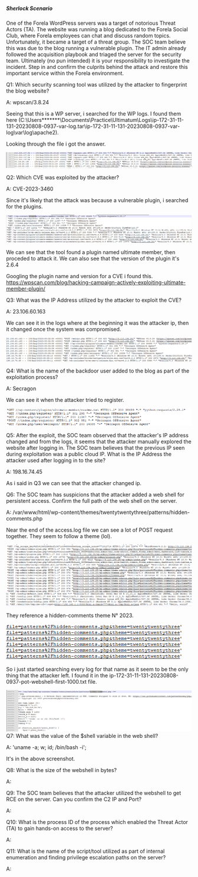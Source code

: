 
##### Sherlock Scenario

One of the Forela WordPress servers was a target of notorious Threat Actors (TA). The website was running a blog dedicated to the Forela Social Club, where Forela employees can chat and discuss random topics. Unfortunately, it became a target of a threat group. The SOC team believe this was due to the blog running a vulnerable plugin. The IT admin already followed the acquisition playbook and triaged the server for the security team. Ultimately (no pun intended) it is your responsibility to investigate the incident. Step in and confirm the culprits behind the attack and restore this important service within the Forela environment.


Q1: Which security scanning tool was utilized by the attacker to fingerprint the blog website?

A: wpscan/3.8.24

Seeing that this is a WP server, i searched for the WP logs.
I found them here (C:\Users\*******\Documents\Practice\Ultimatum\Logs\ip-172-31-11-131-20230808-0937-var-log.tar\ip-172-31-11-131-20230808-0937-var-log\var\log\apache2).

Looking through the file i got the answer.

![](../../Img/Pasted%20image%2020250516174444.png)

Q2: Which CVE was exploited by the attacker?

A: CVE-2023-3460

Since it's likely that the attack was because a vulnerable plugin, i searched for the plugins.

![](../../Img/Pasted%20image%2020250516174901.png)

We can see that the tool found a plugin named ultimate member, then proceded to attack it.
We can also see that the version of the plugin it's 2.6.4

Googling the plugin name and version for a CVE i found this.
https://wpscan.com/blog/hacking-campaign-actively-exploiting-ultimate-member-plugin/


Q3: What was the IP Address utilized by the attacker to exploit the CVE?

A: 23.106.60.163

We can see it in the logs where at the beginning it was the attacker ip, then it changed once the system was compromised.

![](../../Img/Pasted%20image%2020250516175707.png)

Q4: What is the name of the backdoor user added to the blog as part of the exploitation process?

A: Secragon

We can see it when the attacker tried to register.

![](../../Img/Pasted%20image%2020250516175945.png)

Q5: After the exploit, the SOC team observed that the attacker's IP address changed and from the logs, it seems that the attacker manually explored the website after logging in. The SOC team believes that the previous IP seen during exploitation was a public cloud IP. What is the IP Address the attacker used after logging in to the site?

A: 198.16.74.45

As i said in Q3 we can see that the attacker changed ip.

Q6: The SOC team has suspicions that the attacker added a web shell for persistent access. Confirm the full path of the web shell on the server.

A: /var/www/html/wp-content/themes/twentytwentythree/patterns/hidden-comments.php

Near the end of the access.log file we can see a lot of POST request together.
They seem to follow a theme (lol).

![](../../Img/Pasted%20image%2020250516180712.png)

They reference a hidden-comments theme N° 2023.

![](../../Img/Pasted%20image%2020250516180856.png)

So i just started searching every log for that name as it seem to be the only thing that the attacker left.
I found it in the ip-172-31-11-131-20230808-0937-pot-webshell-first-1000.txt file.

![](../../Img/Pasted%20image%2020250516182013.png)
Q7: What was the value of the $shell variable in the web shell?

A: 'uname -a; w; id; /bin/bash -i';

It's in the above screenshot.

Q8: What is the size of the webshell in bytes?

A: 



Q9: The SOC team believes that the attacker utilized the webshell to get RCE on the server. Can you confirm the C2 IP and Port?

A: 

Q10: What is the process ID of the process which enabled the Threat Actor (TA) to gain hands-on access to the server?

A: 

Q11: What is the name of the script/tool utilized as part of internal enumeration and finding privilege escalation paths on the server?

A: 

